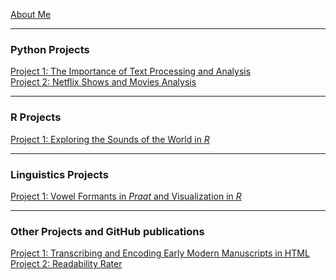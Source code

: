 [About Me](/posts/about.md)

---
### Python Projects

[Project 1: The Importance of Text Processing and Analysis](/posts/dramatictext.md)<br/>
[Project 2: Netflix Shows and Movies Analysis](/posts/movies.md)
<!--<img src="images/dummy_thumbnail.jpg?raw=true"/>-->

---
### R Projects
[Project 1: Exploring the Sounds of the World in _R_](/posts/phoible.md)

---
### Linguistics Projects

[Project 1: Vowel Formants in _Praat_ and Visualization in _R_](/posts/praat_vowels.md)

---
### Other Projects and GitHub publications

[Project 1: Transcribing and Encoding Early Modern Manuscripts in HTML](/posts/manuscript.md)<br/>
[Project 2: Readability Rater](https://github.com/ycvogt/readability)
